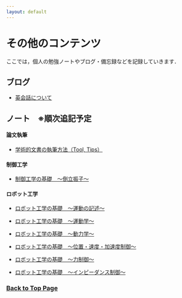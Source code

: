 ```yaml
---
layout: default
---
```


# その他のコンテンツ

ここでは，個人の勉強ノートやブログ・備忘録などを記録していきます．

## ブログ

- <a href="blog_english_j.html"><span>英会話について</span></a>

## ノート　※順次追記予定

#### 論文執筆

- <a href="note_how_to_write_an_academic_article.html"><span>学術的文書の執筆方法（Tool, Tips）</span></a>

#### 制御工学

- <a href="note_inverted_pendulum_j.html"><span>制御工学の基礎　～倒立振子～</span></a>

#### ロボット工学

- <a href="note_inverted_pendulum_j.html"><span>ロボット工学の基礎　～運動の記述～</span></a>

- <a href="note_inverted_pendulum_j.html"><span>ロボット工学の基礎　～運動学～</span></a>

- <a href="note_inverted_pendulum_j.html"><span>ロボット工学の基礎　～動力学～</span></a>

- <a href="note_inverted_pendulum_j.html"><span>ロボット工学の基礎　～位置・速度・加速度制御～</span></a>

- <a href="note_inverted_pendulum_j.html"><span>ロボット工学の基礎　～力制御～</span></a>

- <a href="note_inverted_pendulum_j.html"><span>ロボット工学の基礎　～インピーダンス制御～</span></a>


### [Back to Top Page](./)
